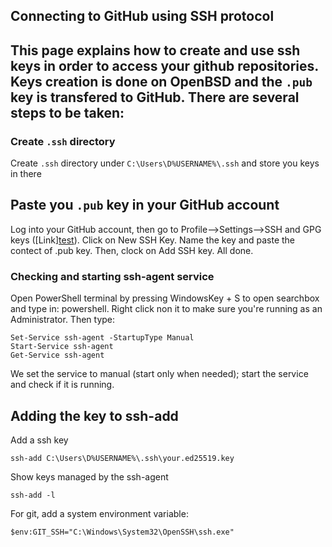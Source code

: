 ## Connecting to GitHub using SSH protocol
This page explains how to create and use ssh keys in order to access your github repositories. Keys creation is done on OpenBSD and the `.pub` key is transfered to GitHub. There are several steps to be taken:
---
### Create `.ssh` directory
Create `.ssh` directory under `C:\Users\D%USERNAME%\.ssh` and store you keys in there
## Paste you `.pub` key in your GitHub account
Log into your GitHub account, then go to Profile-->Settings-->SSH and GPG keys ([Link][test](https://github.com/settings/keys)). Click on New SSH Key. Name the key and paste the contect of .pub key. Then, clock on Add SSH key. All done.
### Checking and starting ssh-agent service
Open PowerShell terminal by pressing WindowsKey + S to open searchbox and type in: powershell. Right click non it to make sure you're running as an Administrator. Then type:
```
Set-Service ssh-agent -StartupType Manual
Start-Service ssh-agent
Get-Service ssh-agent
```
We set the service to manual (start only when needed); start the service and check if it is running.
## Adding the key to ssh-add
Add a ssh key
```
ssh-add C:\Users\D%USERNAME%\.ssh\your.ed25519.key
```
Show keys managed by the ssh-agent
```
ssh-add -l
```
For git, add a system environment variable:
```
$env:GIT_SSH="C:\Windows\System32\OpenSSH\ssh.exe"
```